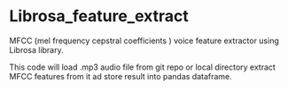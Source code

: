 # Librosa_feature_extract
MFCC (mel frequency cepstral coefficients ) voice feature extractor using Librosa library.

This code will load .mp3 audio file from git repo or local directory extract MFCC features from it ad store result into pandas dataframe.
